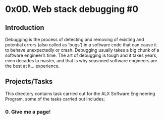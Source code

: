 # 0x0D. Web stack debugging #0
## Introduction
Debugging is the process of detecting and removing of existing and potential errors (also called as 'bugs') in a software code that can cause it to behave unexpectedly or crash.
Debugging usually takes a big chunk of a software engineer’s time. The art of debugging is tough and it takes years, even decades to master, and that is why seasoned software engineers are the best at it… experience. 
## Projects/Tasks
This directory contains task carried out for the ALX Software Engineering Program, some of the tasks carried out includes;
### 0. Give me a page!
